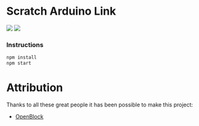 # Scratch Arduino Link
![](https://img.shields.io/travis/com/OttawaSTEM/scratch-arduino-link?color=success) ![](https://img.shields.io/github/license/OttawaSTEM/scratch-arduino-link)

### Instructions
```bash
npm install
npm start
```

# Attribution
Thanks to all these great people it has been possible to make this project:
* [OpenBlock](https://github.com/openblockcc)